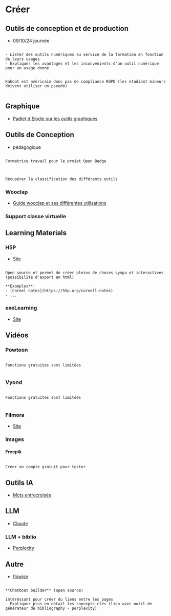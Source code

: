 # Créer

## Outils de conception et de production

- 09/10/24 journée

```{admonition} Objectif(s) pédagogique(s)

- Lister des outils numériques au service de la formation en fonction de leurs usages
- Expliquer les avantages et les inconvénients d'un outil numérique pour un usage donné

```

```{note}

Kahoot est américain donc pas de compliance RGPD (les etudiant mineurs doivent utiliser un pseudo)


```

## Graphique

- [Padlet d'Elodie sur les outils graphiques](https://padlet.com/elodiemigeon/outils-de-creation-u99q1wb5sa6ugs1m)



## Outils de Conception

- pédagogique

```{note}

Formatrice travail pour le projet Open Badge


```

```{note}

Récupérer la classification des différents outils 

```


### Wooclap

- [Guide wooclap et ses différentes utilisations](https://sup.univ-lorraine.fr/files/2023/02/guide_Wooclap_Guide_DACIP_SDUN.pdf)



### Support classe virtuelle



## Learning Materials

### H5P

- [Site](https://h5p.org/content-types-and-applications)

```{note}

Open source et permet de créer pleins de choses sympa et interactives (possibilité d'export en html)

**Examples**:
- [Cornel notes](https://h5p.org/cornell-notes)
- ...

```


### exeLearning

- [Site](https://exelearning.net/en/features/)

## Vidéos

### Powtoon

```{note}

Fonctions gratuites sont limitées


```

### Vyond

```{note}

Fonctions gratuites sont limitées


```

### Filmora

- [Site](https://filmora.wondershare.net/fr/logiciel-montage-video/ad-filmora.html?gad_source=1&gclid=Cj0KCQjw05i4BhDiARIsAB_2wfAeVu2FZUJNf2V-cNBOjK2xm12nB4DZZ3lq-PHGzf9oTtHL21KCEVcaAqmWEALw_wcB)

### Images


#### Freepik

```{note}

Créer un compte gratuit pour tester

```

## Outils IA

- [Mots entrecroisés](https://motsentrecroises.ccdmd.qc.ca/dictionnaires/lister-grilles/14297)

## LLM

- [Claude](https://claude.ai/chat/fee1a6d2-d930-4901-95f8-0dc166b20fa5)



### LLM + biblio

- [Perplexity](https://www.perplexity.ai/search/trouve-moi-un-diagramme-qui-pe-RFEdQItrRH.5cz1Nvf5G1g)


## Autre

- [flowise](https://flowiseai.com/)

```{admonition} To check

**Chatboat builder** (open source)

intéréssant pour créer du liens entre les pages
- Expliquer plus en détail les concepts clés (lien avec outil de générateur de bibliography - perplexity)

```